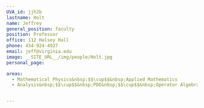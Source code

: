 ```yaml
---
UVA_id: jjh2b
lastname: Holt
name: Jeffrey
general_position: faculty
position: Professor
office: 112 Halsey Hall
phone: 434-924-4927
email: jeff@virginia.edu
image: __SITE_URL__/img/people/Holt.jpg
personal_page:

areas:
  - Mathematical Physics&nbsp;$$\cup$$&nbsp;Applied Mathematics
  - Analysis&nbsp;$$\cup$$&nbsp;PDE&nbsp;$$\cup$$&nbsp;Operator Algebras


---
```

